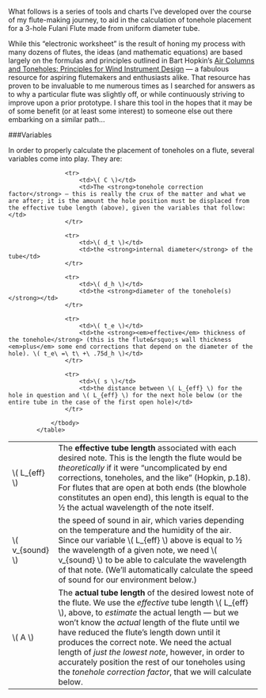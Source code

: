 What follows is a series of tools and charts I’ve developed over the course of my flute-making journey, to aid in the calculation of tonehole placement for a 3-hole Fulani Flute made from uniform diameter tube. 

While this “electronic worksheet” is the result of honing my process with many dozens of flutes, the ideas (and mathematic equations) are based largely on the formulas and principles outlined in Bart Hopkin’s [Air Columns and Toneholes: Principles for Wind Instrument Design][1] — a fabulous resource for aspiring flutemakers and enthusiasts alike. That resource has proven to be invaluable to me numerous times as I searched for answers as to why a particular flute was slightly off, or while continuously striving to improve upon a prior prototype. I share this tool in the hopes that it may be of some benefit (or at least some interest) to someone else out there embarking on a similar path...

[1]:http://windworld.com/products-page/books-cds/air-columns-and-toneholes-principles-for-wind-instrument-design/

###Variables

In order to properly calculate the placement of toneholes on a flute, several variables come into play. They are:

<table class="table table-striped">
				<tbody>
					<tr>
						<td>\( L_{eff} \)</td>
						<td>The <strong>effective tube length</strong> associated with each desired note. This is the length the flute would be <em>theoretically</em> if it were &ldquo;uncomplicated by end corrections, toneholes, and the like&rdquo; (Hopkin, p.18). For flutes that are open at both ends (the blowhole constitutes an open end), this length is equal to the ½ the actual wavelength of the note itself.</td>
					</tr>
					<tr>
						<td>\( v_{sound} \)</td>
						<td>the speed of sound in air, which varies depending on the temperature and the humidity of the air. Since our variable \( L_{eff} \) above is equal to ½ the wavelength of a given note, we need \( v_{sound} \) to be able to calculate the wavelength of that note. (We&rsquo;ll automatically calculate the speed of sound for our environment below.)</td>
					</tr>
					<tr>
						<td>\( A \)</td>
						<td>The <strong>actual tube length</strong> of the desired lowest note of the flute. We use the <em>effective</em> tube length \( L_{eff} \), above, to <em>estimate</em> the actual length — but we won&rsquo;t know the <em>actual</em> length of the flute until we have reduced the flute&rsquo;s length down until it produces the correct note. We need the actual length of <em>just the lowest note</em>, however, in order to accurately position the rest of our toneholes using the <em>tonehole correction factor</em>, that we will calculate below.</td>
					</tr>
					
					<tr>
						<td>\( C \)</td>
						<td>The <strong>tonehole correction factor</strong> — this is really the crux of the matter and what we are after; it is the amount the hole position must be displaced from the effective tube length (above), given the variables that follow:</td>
					</tr>
					
					<tr>
						<td>\( d_t \)</td>
						<td>the <strong>internal diameter</strong> of the tube</td>
					</tr>
					
					<tr>
						<td>\( d_h \)</td>
						<td>the <strong>diameter of the tonehole(s)</strong></td>
					</tr>
					
					<tr>
						<td>\( t_e \)</td>
						<td>the <strong><em>effective</em> thickness of the tonehole</strong> (this is the flute&rsquo;s wall thickness <em>plus</em> some end corrections that depend on the diameter of the hole). \( t_e\ =\ t\ +\ .75d_h \)</td>
					</tr>
					
					<tr>
						<td>\( s \)</td>
						<td>the distance between \( L_{eff} \) for the hole in question and \( L_{eff} \) for the next hole below (or the entire tube in the case of the first open hole)</td>
					</tr>
					
				</tbody>
			</table>
